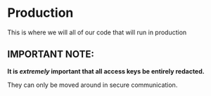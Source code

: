# Production
This is where we will all of our code that will run in production

## IMPORTANT NOTE:
**It is _extremely_ important that all access keys be entirely redacted.**

They can only be moved around in secure communication.
